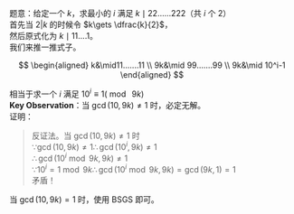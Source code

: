 题意：给定一个 $k$，求最小的 $i$ 满足 $k\mid 22......222$（共 $i$ 个 $2$）  
首先当 $2|k$ 的时候令 $k\gets \dfrac{k}{2}$，  
然后原式化为 $k\mid 11....1$。  
我们来推一推式子。

$$
\begin{aligned}
k&\mid11.......11 \\
9k&\mid 99.......99 \\
9k&\mid 10^i-1
\end{aligned}
$$

相当于求一个 $i$ 满足 $10^i\equiv1(\bmod\ 9k)$  
**Key Observation**：当 $\gcd(10,9k)\neq 1$  时，必定无解。  
证明：
> 反证法。当 $\gcd(10,9k)\neq 1$ 时  
> $\because \gcd(10, 9k)\neq1 \therefore\gcd(10^i,9k)\neq1$  
> $\therefore\gcd(10^i\bmod9k,9k)\neq1$  
> $\because 10^i=1\bmod9k \therefore\gcd(10^i\bmod9k,9k)=\gcd(9k,1)=1$  
> 矛盾！

当 $\gcd(10,9k)=1$ 时，使用 BSGS 即可。